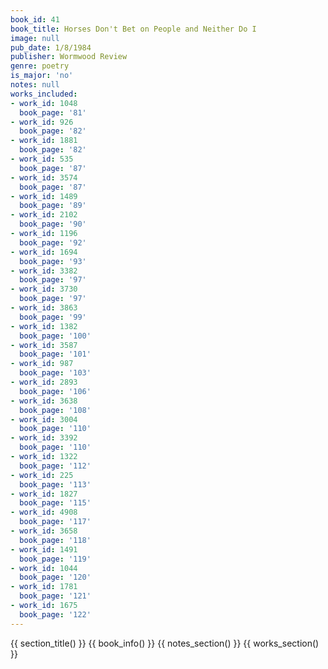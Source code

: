```yaml
---
book_id: 41
book_title: Horses Don't Bet on People and Neither Do I
image: null
pub_date: 1/8/1984
publisher: Wormwood Review
genre: poetry
is_major: 'no'
notes: null
works_included:
- work_id: 1048
  book_page: '81'
- work_id: 926
  book_page: '82'
- work_id: 1881
  book_page: '82'
- work_id: 535
  book_page: '87'
- work_id: 3574
  book_page: '87'
- work_id: 1489
  book_page: '89'
- work_id: 2102
  book_page: '90'
- work_id: 1196
  book_page: '92'
- work_id: 1694
  book_page: '93'
- work_id: 3382
  book_page: '97'
- work_id: 3730
  book_page: '97'
- work_id: 3863
  book_page: '99'
- work_id: 1382
  book_page: '100'
- work_id: 3587
  book_page: '101'
- work_id: 987
  book_page: '103'
- work_id: 2893
  book_page: '106'
- work_id: 3638
  book_page: '108'
- work_id: 3004
  book_page: '110'
- work_id: 3392
  book_page: '110'
- work_id: 1322
  book_page: '112'
- work_id: 225
  book_page: '113'
- work_id: 1827
  book_page: '115'
- work_id: 4908
  book_page: '117'
- work_id: 3658
  book_page: '118'
- work_id: 1491
  book_page: '119'
- work_id: 1044
  book_page: '120'
- work_id: 1781
  book_page: '121'
- work_id: 1675
  book_page: '122'
---
```


{{ section_title() }}
{{ book_info() }}
{{ notes_section() }}
{{ works_section() }}
